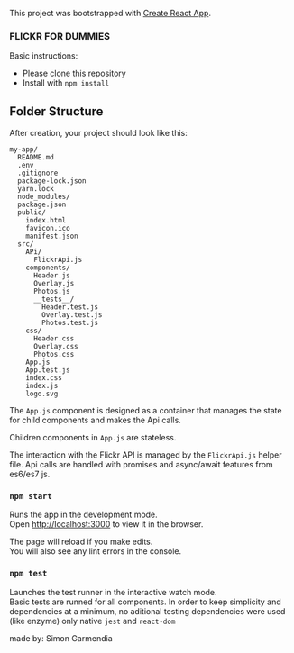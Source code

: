 This project was bootstrapped with [Create React App](https://github.com/facebookincubator/create-react-app).

### FLICKR FOR DUMMIES

Basic instructions:

- Please clone this repository
- Install with `npm install`

## Folder Structure

After creation, your project should look like this:

```
my-app/
  README.md
  .env
  .gitignore
  package-lock.json
  yarn.lock
  node_modules/
  package.json
  public/
    index.html
    favicon.ico
    manifest.json
  src/
    APi/
      FlickrApi.js
    components/
      Header.js
      Overlay.js
      Photos.js
      __tests__/
        Header.test.js
        Overlay.test.js
        Photos.test.js
    css/
      Header.css
      Overlay.css
      Photos.css
    App.js
    App.test.js
    index.css
    index.js
    logo.svg
```

The `App.js` component is designed as a container that manages the state for child components and makes the Api calls.

Children components in `App.js` are stateless.

The interaction with the Flickr API is managed by the `FlickrApi.js` helper file. Api calls are handled with promises and async/await features from es6/es7 js.



### `npm start`

Runs the app in the development mode.<br>
Open [http://localhost:3000](http://localhost:3000) to view it in the browser.

The page will reload if you make edits.<br>
You will also see any lint errors in the console.

### `npm test`

Launches the test runner in the interactive watch mode.<br>
Basic tests are runned for all components.
In order to keep simplicity and dependencies at a minimum, no aditional testing dependencies were used (like enzyme) only native `jest` and `react-dom`


made by: Simon Garmendia